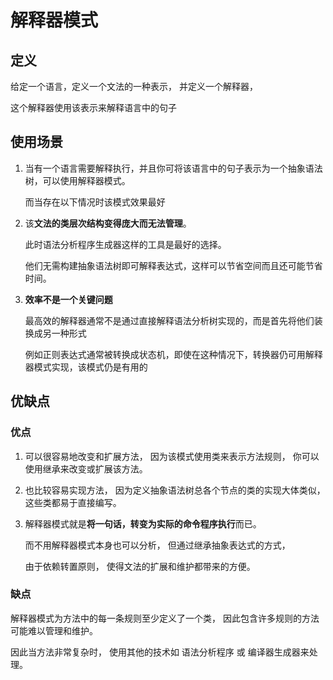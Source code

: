 # 解释器模式

## 定义

给定一个语言，定义一个文法的一种表示， 并定义一个解释器，

这个解释器使用该表示来解释语言中的句子

## 使用场景

1. 当有一个语言需要解释执行，并且你可将该语言中的句子表示为一个抽象语法树，可以使用解释器模式。

    而当存在以下情况时该模式效果最好

2. 该**文法的类层次结构变得庞大而无法管理**。
   
    此时语法分析程序生成器这样的工具是最好的选择。
    
    他们无需构建抽象语法树即可解释表达式，这样可以节省空间而且还可能节省时间。
    
3. **效率不是一个关键问题**
   
    最高效的解释器通常不是通过直接解释语法分析树实现的，而是首先将他们装换成另一种形式
    
    例如正则表达式通常被转换成状态机，即使在这种情况下，转换器仍可用解释器模式实现，该模式仍是有用的
    

## 优缺点

### 优点

1. 可以很容易地改变和扩展方法， 因为该模式使用类来表示方法规则， 你可以使用继承来改变或扩展该方法。

2. 也比较容易实现方法， 因为定义抽象语法树总各个节点的类的实现大体类似， 这些类都易于直接编写。

3. 解释器模式就是**将一句话，转变为实际的命令程序执行**而已。 

   而不用解释器模式本身也可以分析， 但通过继承抽象表达式的方式， 

   由于依赖转置原则， 使得文法的扩展和维护都带来的方便。

### 缺点

解释器模式为方法中的每一条规则至少定义了一个类， 因此包含许多规则的方法可能难以管理和维护。 

因此当方法非常复杂时， 使用其他的技术如 语法分析程序 或 编译器生成器来处理。